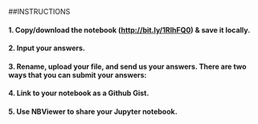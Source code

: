 ##INSTRUCTIONS

#### 1. Copy/download the notebook (http://bit.ly/1RlhFQ0) & save it locally. 
#### 2. Input your answers.
#### 3. Rename, upload your file, and send us your answers. There are two ways that you can submit your answers:
#### 4. Link to your notebook as a Github Gist.
#### 5. Use NBViewer to share your Jupyter notebook.
